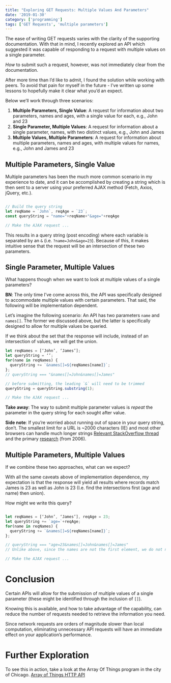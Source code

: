 ```yaml
---
title: "Exploring GET Requests: Multiple Values And Parameters"
date: '2019-01-30'
category: ['programming']
tags: ['GET Requests', 'multiple parameters']
---
```


The ease of writing GET requests varies with the clarity of the supporting documentation. With that in mind, I recently explored an API which suggested it was capable of responding to a request with multiple values on a single parameter.

_How_ to submit such a request, however, was not immediately clear from the documentation.

After more time than I’d like to admit, I found the solution while working with peers. To avoid that pain for myself in the future - I’ve written up some lessons to hopefully make it clear what you’d an expect.

Below we’ll work through three scenarios:
1. **Multiple Parameters, Single Value**: A request for information about two parameters, names and ages, with a single value for each, e.g., John and 23
2. **Single Parameter, Multiple Values**: A request for information about a single parameter, names, with two distinct values, e.g., John and James
3. **Multiple Values, Multiple Parameters**: A request for information about multiple parameters, names and ages, with multiple values for names, e.g., John and James and 23

## Multiple Parameters, Single Value
Multiple parameters has been the much more common scenario in my experience to date, and it can be accomplished by creating a string which is then sent to a server using your preferred AJAX method (Fetch, Axios, jQuery, etc.).

```js

// Build the query string
let reqName = `John`, reqAge = `23`;
const queryString = "name="+reqName+"&age="+reqAge

// Make the AJAX request ...
```

This results in a query string (post encoding) where each variable is separated by an `&` (i.e. `?name=John&age=23`). Because of this, it makes intuitive sense that the request will be an intersection of these two parameters.

## Single Parameter, Multiple Values
What happens though when we want to look at multiple values of a single parameters?

**BN**: The only time I’ve come across this, the API was specifically designed to accommodate multiple values with certain parameters. That said, the following will be implementation dependent.

Let’s imagine the following scenario: An API has two parameters `name` and `names[]`. The former we discussed above, but the latter is specifically designed to allow for multiple values be queried.

If we think about the set that the response will include, instead of an intersection of values, we will get the union.

```js
let reqNames = [‘John’, ‘James’];
let queryString = ‘’;
for(name in reqNames) {
  queryString += `&names[]=${reqNames[name]}`;
};
// queryString === "&names[]=John&names[]=James"

// before submitting, the leading `&` will need to be trimmed
queryString = queryString.substring(1);

// Make the AJAX request ...
```

**Take away**: The way to submit multiple parameter values is _repeat_ the parameter in the query string for each sought after value.

**Side note**: If you’re worried about running out of space in your query string, don’t. The smallest limit for a URL is ~2000 characters (IE) and most other browsers can handle much longer strings [Relevant StackOverflow thread](https://stackoverflow.com/questions/417142/what-is-the-maximum-length-of-a-url-in-different-browsers) and the primary [research](https://www.boutell.com/newfaq/misc/urllength.html) (from 2006).

##  Multiple Parameters, Multiple Values
If we combine these two approaches, what can we expect?

With all the same caveats above of implementation dependence, my expectation is that the response will yield all results where records match James is 23 as well as John is 23 (I.e. find the intersections first (age and name) then union).

How might we write this query?

```js

let reqNames = [‘John’, ‘James’], reqAge = 23;
let queryString += `age=`+reqAge;
for(name in reqNames) {
  queryString += `&names[]=${reqNames[name]}`;
};

// queryString === "age=23&names[]=John&names[]=James"
// Unlike above, since the names are not the first element, we do not need to trim the leading `&`

// Make the AJAX request ...

```

# Conclusion
Certain APIs will allow for the submission of multiple values of a single parameter (these might be identified through the inclusion of `[]`).

Knowing this is available, and how to take advantage of the capability, can reduce the number of requests needed to retrieve the information you need.

Since network requests are orders of magnitude slower than local computation, eliminating unnecessary API requests will have an immediate effect on your application’s performance.

# Further Exploration
To see this in action, take a look at the Array Of Things program in the city of Chicago. [Array of Things HTTP API](https://arrayofthings.docs.apiary.io/#reference/0/observations-endpoint/list-the-observations)

